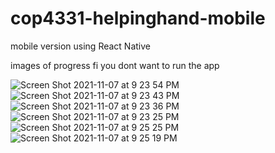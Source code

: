 # cop4331-helpinghand-mobile
mobile version using React Native

images of progress fi you dont want to run the app

![Screen Shot 2021-11-07 at 9 23 54 PM](https://user-images.githubusercontent.com/46226511/140674617-e80a3d98-7aaa-4b9e-b3ff-adfb3f780212.png)
![Screen Shot 2021-11-07 at 9 23 43 PM](https://user-images.githubusercontent.com/46226511/140674619-31b417d6-483d-4bf5-9778-1b1b4b908006.png)
![Screen Shot 2021-11-07 at 9 23 36 PM](https://user-images.githubusercontent.com/46226511/140674620-9288efa1-86b5-4dbb-b510-58d259864523.png)
![Screen Shot 2021-11-07 at 9 23 25 PM](https://user-images.githubusercontent.com/46226511/140674637-4b98f552-cfc6-4dc8-ae03-5e23b191f4a8.png)
![Screen Shot 2021-11-07 at 9 25 25 PM](https://user-images.githubusercontent.com/46226511/140674747-3d9f3ad5-f516-42fe-8b33-74206de4b55d.png)
![Screen Shot 2021-11-07 at 9 25 19 PM](https://user-images.githubusercontent.com/46226511/140674748-d5f9b80e-9af0-4e5d-988b-17019d6a7b66.png)
